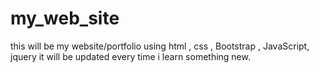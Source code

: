 # my_web_site
this will be my website/portfolio using html , css , Bootstrap , JavaScript, jquery it will be updated every time i learn something new.
